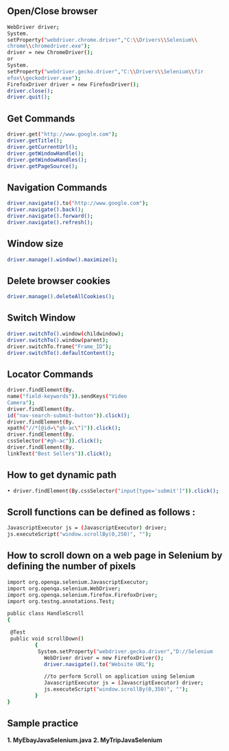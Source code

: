 

## Open/Close browser

```bash
WebDriver driver;
System.
setProperty("webdriver.chrome.driver","C:\\Drivers\\Selenium\\
chrome\\chromedriver.exe");
driver = new ChromeDriver();
or
System.
setProperty("webdriver.gecko.driver","C:\\Drivers\\Selenium\\fir
efox\\geckodriver.exe");
FirefoxDriver driver = new FirefoxDriver();
driver.close();
driver.quit();
```


## Get Commands
```bash
driver.get("http://www.google.com");
driver.getTitle();
driver.getCurrentUrl();
driver.getWindowHandle();
driver.getWindowHandles();
driver.getPageSource();
```

## Navigation Commands
```bash
driver.navigate().to("http://www.google.com");
driver.navigate().back();
driver.navigate().forward();
driver.navigate().refresh();
```

## Window size
```bash
driver.manage().window().maximize();
```

## Delete browser cookies
```bash
driver.manage().deleteAllCookies();
```

## Switch Window
```bash
driver.switchTo().window(childwindow);
driver.switchTo().window(parent);
driver.switchTo.frame("Frame_ID");
driver.switchTo().defaultContent();
```

## Locator Commands
```bash
driver.findElement(By.
name("field-keywords")).sendKeys("Video
Camera");
driver.findElement(By.
id("nav-search-submit-button")).click();
driver.findElement(By.
xpath("//*[@id=\"gh-ac\"]")).click();
driver.findElement(By.
cssSelector("#gh-ac")).click();
driver.findElement(By.
linkText("Best Sellers")).click();
```

## How to get dynamic path
```bash
• driver.findElement(By.cssSelector("input[type='submit']")).click();
```

## Scroll functions can be defined as follows :
```bash
JavascriptExecutor js = (JavascriptExecutor) driver;
js.executeScript("window.scrollBy(0,250)", "");
```

 ## How to scroll down on a web page in Selenium by defining the number of pixels

```bash
import org.openqa.selenium.JavascriptExecutor;
import org.openqa.selenium.WebDriver;
import org.openqa.selenium.firefox.FirefoxDriver;
import org.testng.annotations.Test;

public class HandleScroll 
{

 @Test
 public void scrollDown()
         {
          System.setProperty("webdriver.gecko.driver","D://Selenium    Environment//Drivers//geckodriver.exe");
            WebDriver driver = new FirefoxDriver();
            driver.navigate().to("Website URL");

            //to perform Scroll on application using Selenium
            JavascriptExecutor js = (JavascriptExecutor) driver;
            js.executeScript("window.scrollBy(0,350)", "");
         }
}
```


## Sample practice
**1. MyEbayJavaSelenium.java**
**2. MyTripJavaSelenium**


